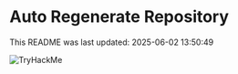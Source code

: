 # Auto Regenerate Repository

This README was last updated: 2025-06-02 13:50:49

 ![TryHackMe](https://tryhackme.com/badge/533634)